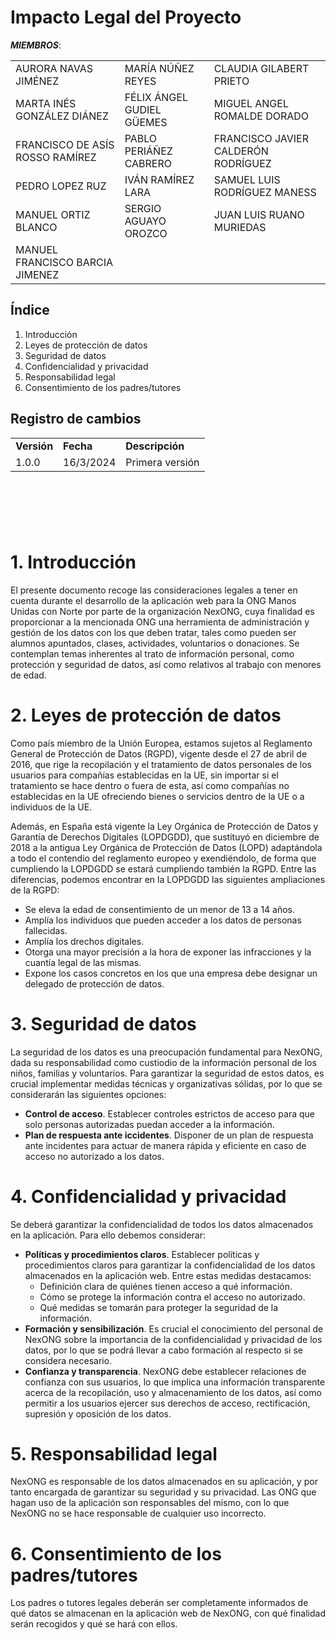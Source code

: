 ﻿# Impacto Legal del Proyecto

 ***MIEMBROS***:

<table>
  <tr>
    <td>AURORA NAVAS JIMÉNEZ</td>
    <td>MARÍA NÚÑEZ REYES</td>
    <td>CLAUDIA GILABERT PRIETO</td>
  </tr>
  <tr>
    <td>MARTA INÉS GONZÁLEZ DIÁNEZ</td>
    <td>FÉLIX ÁNGEL GUDIEL GÜEMES</td>
    <td>MIGUEL ANGEL ROMALDE DORADO</td>
  </tr>
  <tr>
    <td>FRANCISCO DE ASÍS ROSSO RAMÍREZ</td>
    <td>PABLO PERIÁÑEZ CABRERO</td>
    <td>FRANCISCO JAVIER CALDERÓN RODRÍGUEZ</td>
  </tr>
  <tr>
    <td>PEDRO LOPEZ RUZ</td>
    <td>IVÁN RAMÍREZ LARA</td>
    <td>SAMUEL LUIS RODRÍGUEZ MANESS</td>
  </tr>
  <tr>
    <td>MANUEL ORTIZ BLANCO</td>
    <td>SERGIO AGUAYO OROZCO</td>
    <td>JUAN LUIS RUANO MURIEDAS</td>
  </tr>
  <tr>
    <td>MANUEL FRANCISCO BARCIA JIMENEZ</td>
    <td></td>
    <td></td>
  </tr>
</table>


## Índice

1. Introducción
2. Leyes de protección de datos
3. Seguridad de datos
4. Confidencialidad y privacidad
5. Responsabilidad legal
6. Consentimiento de los padres/tutores


## Registro de cambios

<table>
  <tr>
   <td><strong>Versión</strong>
   </td>
   <td><strong>Fecha</strong>
   </td>
   <td><strong>Descripción</strong>
   </td>
  </tr>
  <tr>
   <td>1.0.0</td>
   <td>16/3/2024</td>
   <td>Primera versión</td>
  </tr>
</table>


<br/>

# 

<br/>


# 1. Introducción
El presente documento recoge las consideraciones legales a tener en cuenta durante el desarrollo de la aplicación web para la ONG Manos Unidas con Norte por parte de la organización NexONG, cuya finalidad es proporcionar a la mencionada ONG una herramienta de administración y gestión de los datos con los que deben tratar, tales como pueden ser alumnos apuntados, clases, actividades, voluntarios o donaciones. Se contemplan temas inherentes al trato de información personal, como protección y seguridad de datos, así como relativos al trabajo con menores de edad.

# 2. Leyes de protección de datos
Como país miembro de la Unión Europea, estamos sujetos al Reglamento General de Protección de Datos (RGPD), vigente desde el 27 de abril de 2016, que rige la recopilación y el tratamiento de datos personales de los usuarios para compañías establecidas en la UE, sin importar si el tratamiento se hace dentro o fuera de esta, así como compañías no establecidas en la UE ofreciendo bienes o servicios dentro de la UE o a individuos de la UE.

Además, en España está vigente la Ley Orgánica de Protección de Datos y Garantía de Derechos Digitales (LOPDGDD), que sustituyó en diciembre de 2018 a la antigua Ley Orgánica de Protección de Datos (LOPD) adaptándola a todo el contendio del reglamento europeo y exendiéndolo, de forma que cumpliendo la LOPDGDD se estará cumpliendo también la RGPD.
Entre las diferencias, podemos encontrar en la LOPDGDD las siguientes ampliaciones de la RGPD:
- Se eleva la edad de consentimiento de un menor de 13 a 14 años.
- Amplía los individuos que pueden acceder a los datos de personas fallecidas.
- Amplía los drechos digitales.
- Otorga una mayor precisión a la hora de exponer las infracciones y la cuantía legal de las mismas.
- Expone los casos concretos en los que una empresa debe designar un delegado de protección de datos.

# 3. Seguridad de datos
La seguridad de los datos es una preocupación fundamental para NexONG, dada su responsabilidad como custiodio de la información personal de los niños, familias y voluntarios. Para garantizar la seguridad de estos datos, es crucial implementar medidas técnicas y organizativas sólidas, por lo que se considerarán las siguientes opciones:
- **Control de acceso**. Establecer controles estrictos de acceso para que solo personas autorizadas puedan acceder a la información.
- **Plan de respuesta ante iccidentes**. Disponer de un plan de respuesta ante incidentes para actuar de manera rápida y eficiente en caso de acceso no autorizado a los datos.

# 4. Confidencialidad y privacidad
Se deberá garantizar la confidencialidad de todos los datos almacenados en la aplicación. Para ello debemos considerar:
- **Políticas y procedimientos claros**. Establecer políticas y procedimientos claros para garantizar la confidencialidad de los datos almacenados en la aplicación web. Entre estas medidas destacamos:
    - Definición clara de quiénes tienen acceso a qué información.
    - Cómo se protege la información contra el acceso no autorizado.
    - Qué medidas se tomarán para proteger la seguridad de la información.
- **Formación y sensibilización**. Es crucial el conocimiento del personal de NexONG sobre la importancia de la confidencialidad y privacidad de los datos, por lo que se podrá llevar a cabo formación al respecto si se considera necesario.
- **Confianza y transparencia**. NexONG debe establecer relaciones de confianza con sus usuarios, lo que implica una información transparente acerca de la recopilación, uso y almacenamiento de los datos, así como permitir a los usuarios ejercer sus derechos de acceso, rectificación, supresión y oposición de los datos.

# 5. Responsabilidad legal
NexONG es responsable de los datos almacenados en su aplicación, y por tanto encargada de garantizar su seguridad y su privacidad.
Las ONG que hagan uso de la aplicación son responsables del mismo, con lo que NexONG no se hace responsable de cualquier uso incorrecto.

# 6. Consentimiento de los padres/tutores
Los padres o tutores legales deberán ser completamente informados de qué datos se almacenan en la aplicación web de NexONG, con qué finalidad serán recogidos y qué se hará con ellos.
